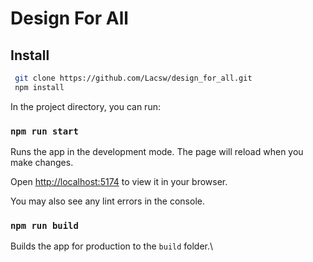 # Design For All
## Install

 ```bash
  git clone https://github.com/Lacsw/design_for_all.git
  npm install
  ```

In the project directory, you can run:
### `npm run start`

Runs the app in the development mode. The page will reload when you make changes.

Open [http://localhost:5174](http://localhost:5174) to view it in your browser.

You may also see any lint errors in the console.

### `npm run build`

Builds the app for production to the `build` folder.\

